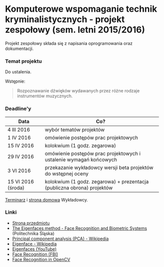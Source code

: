# Komputerowe wspomaganie technik kryminalistycznych - projekt zespołowy (sem. letni 2015/2016) #

Projekt zespołowy składa się z napisania oprogramowania oraz dokumentacji.

### Temat projektu ###

Do ustalenia.

Wstępnie:
> Rozpoznawanie dźwięków wydawanych przez różne rodzaje instrumentów muzycznych.

### Deadline'y ###

Data | Co?
---|---
4 III 2016 | wybór tematów projektów
1 IV 2016 | omówienie postępów prac projektowych
15 IV 2016 | kolokwium (1 godz. zegarowa)
29 IV 2016 | omówienie postępów prac projektowych i ustalenie wymagań końcowych
3 VI 2016 | przekazanie wykładowcy wersji beta projektów do wstępnej oceny
15 VI 2016 (środa) | kolokwium (1 godz. zegarowa) + prezentacja (publiczna obrona) projektów

[Terminarz](https://staff.elka.pw.edu.pl/~mszezyns/CAF/index.html) i [strona domowa](https://staff.elka.pw.edu.pl/~mszezyns/CAF/index.html) Wykładowcy.

### Linki ###
- [Strona przedmiotu](https://staff.elka.pw.edu.pl/~mszezyns/CAF/index.html)
- [The Eigenfaces method - Face Recognition and Biometric Systems](http://sun.aei.polsl.pl/~mkawulok/stud/fr/lect/07.pdf) (Politechnika Śląska)
- [Principal component analysis (PCA) - Wikipedia](https://en.wikipedia.org/wiki/Principal_component_analysis)
- [Eigenface - Wikipedia](https://en.wikipedia.org/wiki/Eigenface)
- [Eigenfaces (YouTube)](https://www.youtube.com/watch?v=_lY74pXWlS8)
- [Face Recognition (FBI)](https://www.fbi.gov/about-us/cjis/fingerprints_biometrics/biometric-center-of-excellence/files/face-recognition.pdf)
- [Face Recognition in OpenCV](http://docs.opencv.org/2.4/modules/contrib/doc/facerec/facerec_api.html)
